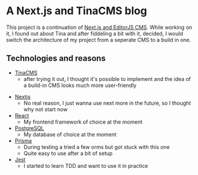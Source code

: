 # A Next.js and TinaCMS blog

This project is a continuation of [Next.js and EditorJS CMS](https://github.com/Jak-Ch-ll/editor_cms). While working on it, I found out about Tina and after fiddeling a bit with it, decided, I would switch the architecture of my project from a seperate CMS to a build in one.

## Technologies and reasons
- [TinaCMS](https://tina.io/)
  - after trying it out, I thought it's possible to implement and the idea of a build-in CMS looks much more user-friendly
* [Nextjs](https://nextjs.org/)
  * No real reason, I just wanna use next more in the future, so I thought why not start now
* [React](https://reactjs.org/)
  * My frontend framework of choice at the moment
* [PostgreSQL](https://www.postgresql.org/)
  * My database of choice at the moment
* [Prisma](https://www.prisma.io/)
  * During testing a tried a few orms but got stuck with this one
  * Quite easy to use after a bit of setup
* [Jest](https://jestjs.io/)
  * I started to learn TDD and want to use it in practice
